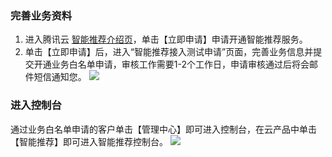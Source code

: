 ### 完善业务资料
1. 进入腾讯云 [智能推荐介绍页](https://cloud.tencent.com/product/ir)，单击【立即申请】申请开通智能推荐服务。
2. 单击【立即申请】后，进入“智能推荐接入测试申请”页面，完善业务信息并提交开通业务白名单申请，审核工作需要1-2个工作日，申请审核通过后将会邮件短信通知您。
![](https://main.qcloudimg.com/raw/28dacf02a55953f41ab6324bd3f58a0f.png)

### 进入控制台

通过业务白名单申请的客户单击【管理中心】即可进入控制台，在云产品中单击【智能推荐】即可进入智能推荐控制台。
![](https://main.qcloudimg.com/raw/3bdbeec99d216c3aab9599e154fd14ac.png)
